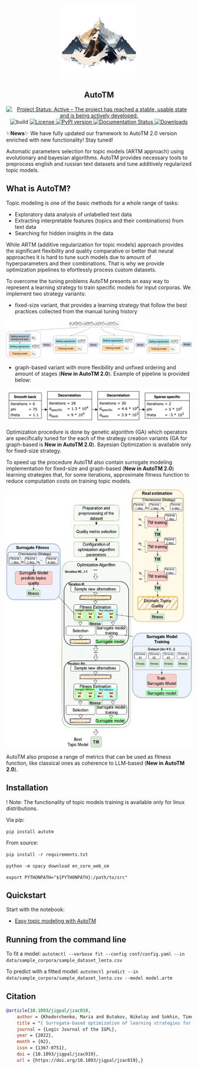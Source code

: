 
<p align="center">
<img src="docs/img/MyLogo.png" alt="Library scheme" height="200"/>
</p>

<h2 align="center">
AutoTM
</h2>

<p align="center">
    <a href="https://www.repostatus.org/#active">
    <img alt="Project Status: Active – The project has reached a stable, usable state and is being actively developed." src="https://www.repostatus.org/badges/latest/active.svg">
    </a>
    <img alt="build" src="https://github.com/ngc436/AutoTM/actions/workflows/build.yaml/badge.svg">
    <a href="https://opensource.org/licenses/BSD-3-Clause">
    <img alt="License" src="https://img.shields.io/badge/License-BSD%203--Clause-blue.svg">
    </a>
    <a href="https://badge.fury.io/py/autotm">
    <img alt="PyPI version" src="https://badge.fury.io/py/autotm.svg">
    </a>
    <a href="https://autotm.readthedocs.io/en/latest/?badge=latest">
    <img alt="Documentation Status" src="https://readthedocs.org/projects/autotm/badge/?version=latest">
    </a>
    <a href="https://pepy.tech/project/autotm">
    <img alt="Downloads" src="https://static.pepy.tech/personalized-badge/autotm?period=total&units=international_system&left_color=grey&right_color=orange&left_text=Downloads">
    </a>
</p>

:sparkles:**News**:sparkles: We have fully updated our framework to AutoTM 2.0 version enriched with new functionality! Stay tuned!

Automatic parameters selection for topic models (ARTM approach) using evolutionary and bayesian algorithms. 
AutoTM provides necessary tools to preprocess english and russian text datasets and tune additively regularized topic models.

## What is AutoTM?
Topic modeling is one of the basic methods for a whole range of tasks:

* Exploratory data analysis of unlabelled text data
* Extracting interpretable features (topics and their combinations) from text data 
* Searching for hidden insights in the data

While ARTM (additive regularization for topic models) approach provides the significant flexibility and quality comparative or better that neural 
approaches it is hard to tune such models due to amount of hyperparameters and their combinations. That is why we provide optimization pipelines to efortlessly process custom datasets.

To overcome the tuning problems AutoTM presents an easy way to represent a learning strategy to train specific models for input corporas. We implement two strategy variants:

* fixed-size variant, that provides a learning strategy that follow the best practices collected from the manual tuning history

<img src="docs/img/strategy.png" alt="Learning strategy representation (fixed-size)" height=""/>

* graph-based variant with more flexibility and unfixed ordering and amount of stages (**New in AutoTM 2.0**). Example of pipeline is provided below:

<p align="center">
<img src="docs/img/pipeling.png" alt="Learning strategy representation (graph-based)" width="500"/>
</p>

Optimization procedure is done by genetic algorithm (GA) which operators are specifically tuned for the each of the strategy creation variants (GA for graph-based is **New in AutoTM 2.0**). Bayesian Optimization is available only for fixed-size strategy. 

To speed up the procedure AutoTM also contain surrogate modeling implementation for fixed-size and graph-based (**New in AutoTM 2.0**) learning strategies that, for some iterations, 
approximate fitness function to reduce computation costs on training topic models.

<p align="center">
    <img src="docs/img/autotm_arch_v3 (1).png" alt="Library scheme" height="700"/>
</p>

AutoTM also propose a range of metrics that can be used as fitness function, like classical ones as coherence to LLM-based (**New in AutoTM 2.0**).

## Installation

! Note: The functionality of topic models training is available only for linux distributions.

Via pip:

```pip install autotm```

From source:

```pip install -r requirements.txt```  

```python -m spacy download en_core_web_sm```

```export PYTHONPATH="${PYTHONPATH}:/path/to/src"```

[//]: # (## Dataset and )

## Quickstart

Start with the notebook:

- [Easy topic modeling with AutoTM](https://github.com/aimclub/AutoTM/blob/main/examples/autotm_fit_predict.py)

## Running from the command line

To fit a model:
```autotmctl --verbose fit --config conf/config.yaml --in data/sample_corpora/sample_dataset_lenta.csv```

To predict with a fitted model:
```autotmctl predict --in data/sample_corpora/sample_dataset_lenta.csv --model model.artm```

 
## Citation

```bibtex
@article{10.1093/jigpal/jzac019,
    author = {Khodorchenko, Maria and Butakov, Nikolay and Sokhin, Timur and Teryoshkin, Sergey},
    title = "{ Surrogate-based optimization of learning strategies for additively regularized topic models}",
    journal = {Logic Journal of the IGPL},
    year = {2022},
    month = {02},
    issn = {1367-0751},
    doi = {10.1093/jigpal/jzac019},
    url = {https://doi.org/10.1093/jigpal/jzac019},}

```
